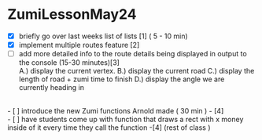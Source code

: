 # ZumiLessonMay24

- [x]  briefly go over last weeks list of lists  [1] ( 5 - 10 min)  <br>
- [x]  implement multiple routes feature         [2]  
- [ ]  add more detailed info to the route details being displayed in output to the console (15-30 minutes)[3] <br>
A.) display the current vertex.
B.) display the current road
C.) display the length of road + zumi time to finish
D.) display the angle we are currently heading in  </pre> <br>
<br>
- [ ] introduce the new Zumi functions Arnold made  ( 30 min ) - [4] <br>
- [ ] have students come up with function that draws a rect with x money inside of it every time they call the function -[4] (rest of class ) 
<br>


